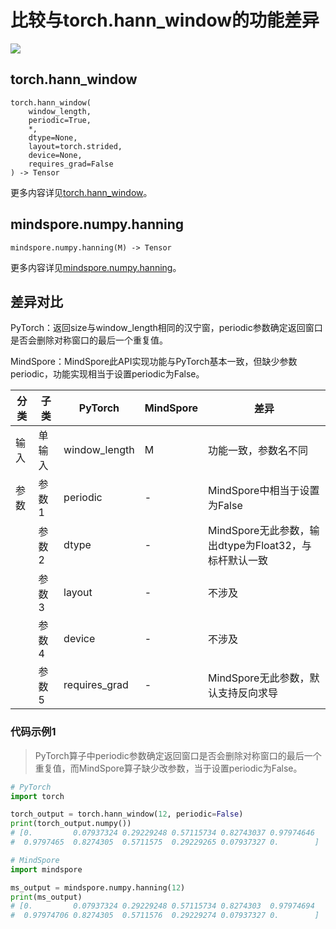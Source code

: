 # 比较与torch.hann_window的功能差异

<a href="https://gitee.com/mindspore/docs/blob/r2.0.0-alpha/docs/mindspore/source_zh_cn/note/api_mapping/pytorch_diff/mindspore.numpy.hanning.md" target="_blank"><img src="https://mindspore-website.obs.cn-north-4.myhuaweicloud.com/website-images/r2.0.0-alpha/resource/_static/logo_source.png"></a>

## torch.hann_window

```text
torch.hann_window(
    window_length,
    periodic=True,
    *,
    dtype=None,
    layout=torch.strided,
    device=None,
    requires_grad=False
) -> Tensor
```

更多内容详见[torch.hann_window](https://pytorch.org/docs/1.8.1/generated/torch.hann_window.html)。

## mindspore.numpy.hanning

```text
mindspore.numpy.hanning(M) -> Tensor
```

更多内容详见[mindspore.numpy.hanning](https://mindspore.cn/docs/zh-CN/r2.0.0-alpha/api_python/numpy/mindspore.numpy.hanning.html)。

## 差异对比

PyTorch：返回size与window_length相同的汉宁窗，periodic参数确定返回窗口是否会删除对称窗口的最后一个重复值。

MindSpore：MindSpore此API实现功能与PyTorch基本一致，但缺少参数periodic，功能实现相当于设置periodic为False。

| 分类 | 子类 |PyTorch | MindSpore | 差异 |
| --- | --- | --- | --- |---|
| 输入 | 单输入 |window_length | M | 功能一致，参数名不同 |
|参数 | 参数1 | periodic | -    | MindSpore中相当于设置为False |
|  | 参数2 | dtype        | -    | MindSpore无此参数，输出dtype为Float32，与标杆默认一致 |
| | 参数3 | layout | - | 不涉及 |
| | 参数4 | device | - | 不涉及 |
| | 参数5 | requires_grad | - | MindSpore无此参数，默认支持反向求导 |

### 代码示例1

> PyTorch算子中periodic参数确定返回窗口是否会删除对称窗口的最后一个重复值，而MindSpore算子缺少改参数，当于设置periodic为False。

```python
# PyTorch
import torch

torch_output = torch.hann_window(12, periodic=False)
print(torch_output.numpy())
# [0.         0.07937324 0.29229248 0.57115734 0.82743037 0.97974646
#  0.9797465  0.8274305  0.5711575  0.29229265 0.07937327 0.        ]

# MindSpore
import mindspore

ms_output = mindspore.numpy.hanning(12)
print(ms_output)
# [0.         0.07937324 0.29229248 0.57115734 0.8274303  0.97974694
#  0.97974706 0.8274305  0.5711576  0.29229274 0.07937327 0.        ]
```

